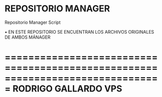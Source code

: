 ﻿# REPOSITORIO MANAGER

Repositorio Manager Script 

 • EN ESTE REPOSITORIO SE ENCUENTRAN LOS ARCHIVOS ORIGINALES DE AMBOS MÁNAGER


===============================================================================
          RODRIGO GALLARDO VPS
===============================================================================

